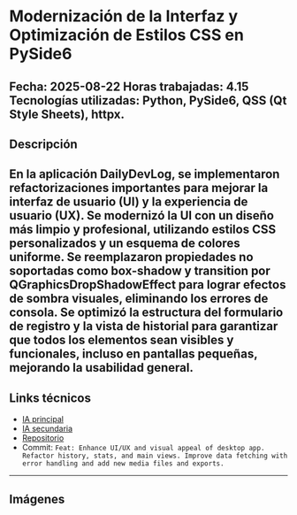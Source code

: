 # Modernización de la Interfaz y Optimización de Estilos CSS en PySide6
**Fecha:** 2025-08-22
**Horas trabajadas:** 4.15
**Tecnologías utilizadas:** Python, PySide6, QSS (Qt Style Sheets), httpx.
---
## Descripción
En la aplicación DailyDevLog, se implementaron refactorizaciones importantes para mejorar la interfaz de usuario (UI) y la experiencia de usuario (UX). Se modernizó la UI con un diseño más limpio y profesional, utilizando estilos CSS personalizados y un esquema de colores uniforme. Se reemplazaron propiedades no soportadas como box-shadow y transition por QGraphicsDropShadowEffect para lograr efectos de sombra visuales, eliminando los errores de consola. Se optimizó la estructura del formulario de registro y la vista de historial para garantizar que todos los elementos sean visibles y funcionales, incluso en pantallas pequeñas, mejorando la usabilidad general.
---
## Links técnicos
- [IA principal](https://gemini.google.com/app/a6e200995ea7be38?hl=es)
- [IA secundaria](https://copilot.microsoft.com/chats/fKMoHp9Lb12LM3wyjQQFR)
- [Repositorio](https://github.com/NicolasAndresCL/DailyDevLog)
- Commit: `Feat: Enhance UI/UX and visual appeal of desktop app. Refactor history, stats, and main views. Improve data fetching with error handling and add new media files and exports.`
---
## Imágenes